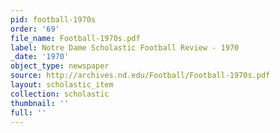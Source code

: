 ```yaml
---
pid: football-1970s
order: '69'
file_name: Football-1970s.pdf
label: Notre Dame Scholastic Football Review - 1970
_date: '1970'
object_type: newspaper
source: http://archives.nd.edu/Football/Football-1970s.pdf
layout: scholastic_item
collection: scholastic
thumbnail: ''
full: ''
---
```

